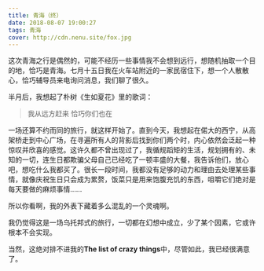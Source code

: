 ```yaml
---
title: 青海（终）
date: 2018-08-07 19:00:27
tags: 青海
cover: http://cdn.nenu.site/fox.jpg
---
```


这次青海之行是偶然的，可能不经历一些事情我不会想到远行，想随机抽取一个目的地，恰巧是青海。七月十五日我在火车站附近的一家民宿住下，想一个人散散心，恰巧辅导员来电询问消息，我们聊了很久。

半月后，我想起了朴树《生如夏花》里的歌词：

> 我从远方赶来 恰巧你们也在

一场还算不约而同的旅行，就这样开始了。直到今天，我想起在偌大的西宁，从高架桥走到中心广场，在寻遍所有人的背影后找到你们两个时，内心依然会泛起一种惊叹并欣喜的感觉。这许久都不曾出现过了，我循规蹈矩的生活，规划拥有的、未知的一切，连生日都欺骗父母自己已经吃了一顿丰盛的大餐，我告诉他们，放心吧，想吃什么我都买了。很长一段时间，我都没有足够的动力和理由去处理某些事情，就像庆祝生日只会成为累赘，饭菜只是用来饱腹充饥的东西，咀嚼它们绝对是每天要做的麻烦事情……

所以你看啊，我的外表下藏着多么混乱的一个灵魂啊。

我仍觉得这是一场乌托邦式的旅行，一切都在幻想中成立，少了某个因素，它或许根本不会实现。

当然，这绝对排不进我的**The list of crazy things**中，尽管如此，我已经很满意了。